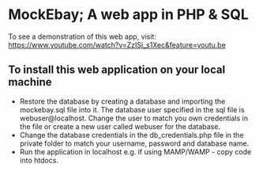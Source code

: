 # MockEbay; A web app in PHP & SQL

To see a demonstration of this web app, visit: https://www.youtube.com/watch?v=ZzISj_s1Xec&feature=youtu.be

## To install this web application on your local machine

<ul>
<li>Restore the database by creating a database and importing the mockebay.sql file into it. The database user specified in the sql file is webuser@localhost. Change the user to match you own credentials in the file or create a new user called webuser for the database.</li>

<li>Change the database credentials in the db_credentials.php file in the private folder to match your username, password and database name.</li> 

<li>Run the application in localhost e.g. if using MAMP/WAMP - copy code into htdocs. </li>
</ul>

